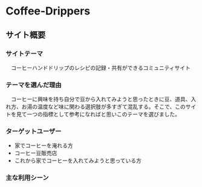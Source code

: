 # Coffee-Drippers

## サイト概要
### サイトテーマ
　コーヒーハンドドリップのレシピの記録・共有ができるコミュニティサイト
 
### テーマを選んだ理由
　コーヒーに興味を持ち自分で豆から入れてみようと思ったときに豆、道具、入れ方、お湯の温度など味に関わる選択肢が多すぎて混乱する。そこで、このサイトを見て一つの指標として参考になればと思いこのテーマを選びました。
 
### ターゲットユーザー
- 家でコーヒーを淹れる方
- コーヒー豆販売店
- これから家でコーヒーを入れてみようと思っている方
 
### 主な利用シーン
